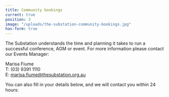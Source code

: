 ```yaml
---
title: Community bookings
current: true
position: 3
image: "/uploads/the-substation-community-bookings.jpg"
has-form: true
---
```


The Substation understands the time and planning it takes to run a successful conference, AGM or event. For more information please contact our Events Manager:

Marisa Fiume<br>
T: (03) 9391 1110<br>
E: [marisa.fiume@thesubstation.org.au](marisa.fiume@thesubstation.org.au)

You can also fill in your details below, and we will contact you within 24 hours:
